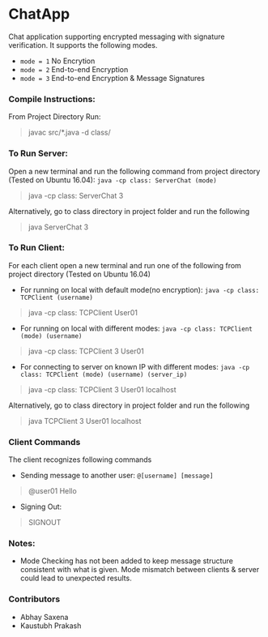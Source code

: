 # ChatApp

Chat application supporting encrypted messaging with signature verification.
It supports the following modes.

- `mode = 1` No Encrytion
- `mode = 2` End-to-end Encryption
- `mode = 3` End-to-end Encryption & Message Signatures

### Compile Instructions:

From Project Directory Run:
> javac src/*.java -d class/

### To Run Server:

Open a new terminal and run the following command from project directory (Tested on Ubuntu 16.04): `java -cp class: ServerChat (mode)`

> java -cp class: ServerChat 3

Alternatively, go to class directory in project folder and run the following

> java ServerChat 3

### To Run Client:

For each client open a new terminal and run one of the following from project directory (Tested on Ubuntu 16.04)

- For running on local with default mode(no encryption): `java -cp class: TCPClient (username)`
> java -cp class: TCPClient User01

- For running on local with different modes:  `java -cp class: TCPClient (mode) (username)`
> java -cp class: TCPClient 3 User01

- For connecting to server on known IP with different modes:  `java -cp class: TCPClient (mode) (username) (server_ip)`
> java -cp class: TCPClient 3 User01 localhost

Alternatively, go to class directory in project folder and run the following

> java TCPClient 3 User01 localhost

### Client Commands

The client recognizes following commands

- Sending message to another user: `@[username] [message]`
> @user01 Hello

- Signing Out:
> SIGNOUT

### Notes:

- Mode Checking has not been added to keep message structure consistent with what is given. Mode mismatch between clients & server could lead to unexpected results.

### Contributors

- Abhay Saxena
- Kaustubh Prakash